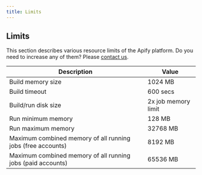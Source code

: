 ```yaml
---
title: Limits
---
```


## [](#limits)Limits

This section describes various resource limits of the Apify platform. Do you need to increase any of them? Please [contact us](https://apify.com/contact).

|Description|Value|
|--- |--- |
|Build memory size|1024 MB|
|Build timeout|600 secs|
|Build/run disk size|2x job memory limit|
|Run minimum memory|128 MB|
|Run maximum memory|32768 MB|
|Maximum combined memory of all running jobs (free accounts)|8192 MB|
|Maximum combined memory of all running jobs (paid accounts)|65536 MB|
